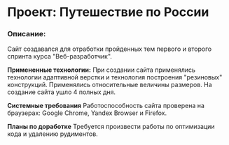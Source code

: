 # Проект: Путешествие по России

### Описание: 
Сайт создавался для отработки пройденных тем первого и второго спринта курса "Веб-разработчик".

 **Примененные технологии:**
 При создании сайта применялись технологии адаптивной верстки и технология построения "резиновых" конструкций. 
 Применялись относительные величины размеров. На создание сайта ушло 4 полных дня. 

 **Системные требования**
 Работоспособность сайта проверена на браузерах: Google Chrome, Yandex Browser и Firefox.


**Планы по доработке**
Требуется произвести работы по оптимизации кода и удалению рудиментов.

